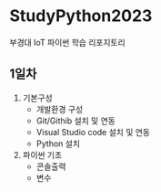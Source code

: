 # StudyPython2023
부경대 IoT 파이썬 학습 리포지토리

## 1일차
1. 기본구성
    - 개발환경 구성
    - Git/Githib 설치 및 연동
    - Visual Studio code 설치 및 연동
    - Python 설치
2. 파이썬 기초
    - 콘솔출력
    - 변수   
    